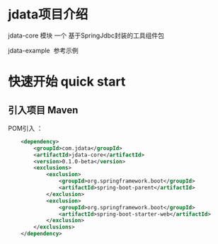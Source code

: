 # jdata项目介绍

jdata-core 模块
  一个 基于SpringJdbc封装的工具组件包

jdata-example
  参考示例
  
  
# 快速开始 quick start
## 引入项目 Maven


POM引入 ：

```xml
    <dependency>
        <groupId>com.jdata</groupId>
        <artifactId>jdata-core</artifactId>
        <version>0.1.0-beta</version>
        <exclusions>
            <exclusion>
                <groupId>org.springframework.boot</groupId>
                <artifactId>spring-boot-parent</artifactId>
            </exclusion>
            <exclusion>
                <groupId>org.springframework.boot</groupId>
                <artifactId>spring-boot-starter-web</artifactId>
            </exclusion>
        </exclusions>
    </dependency>
```


